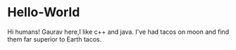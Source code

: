 # Hello-World
Hi humans!
Gaurav here,I like c++ and java.
I've had tacos on moon and find them far superior to Earth tacos.
